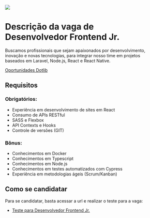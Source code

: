 [![](https://dotlib.com/theme/img/logos/logo.png)](https://www.dotlib.com)

# Descrição da vaga de Desenvolvedor Frontend Jr.

Buscamos profissionais que sejam apaixonados por desenvolvimento, inovação e novas tecnologias, para integrar nosso time em projetos baseados em Laravel, Node.js, React e React Native.

[Oportunidades Dotlib](https://github.com/Dotlib-BR/oportunidades)

## Requisitos

### Obrigatórios:

- Experiência em desenvolvimento de sites em React
- Consumo de APIs RESTful
- SASS e Flexbox
- API Contexts e Hooks
- Controle de versões (GIT)

### Bônus:

- Conhecimentos em Docker
- Conhecimentos em Typescript
- Conhecimentos em Node.js
- Conhecimentos em testes automatizados com Cypress
- Experiência em metodologias ágeis (Scrum/Kanban)

## Como se candidatar

Para se candidatar, basta acessar a url e realizar o teste para a vaga:

- [Teste para Desenvolvedor Frontend Jr.](teste-frontend.md)

